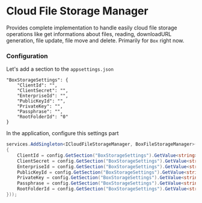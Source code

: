 ﻿# Cloud File Storage Manager

Provides complete implementation to handle easily cloud file storage operations like get informations about files, reading, downloadURL generation, file update, file move and delete. Primarily for `Box` right now.

### Configuration

Let's add a section to the `appsettings.json`

```
"BoxStorageSettings": {
    "ClientId": "",
    "ClientSecret": "",
    "EnterpriseId": "",
    "PublicKeyId": "",
    "PrivateKey": "",
    "Passphrase": "",
    "RootFolderId": "0"
}
```
In the application, configure this settings part

```cs
services.AddSingleton<ICloudFileStorageManager, BoxFileStorageManager>(services => new BoxFileStorageManager(new BoxFileStorageManagerOptions()
{
    ClientId = config.GetSection("BoxStorageSettings").GetValue<string>("ClientId"),
    ClientSecret = config.GetSection("BoxStorageSettings").GetValue<string>("ClientSecret"),
    EnterpriseId = config.GetSection("BoxStorageSettings").GetValue<string>("EnterpriseId"),
    PublicKeyId = config.GetSection("BoxStorageSettings").GetValue<string>("PublicKeyId"),
    PrivateKey = config.GetSection("BoxStorageSettings").GetValue<string>("PrivateKey"),
    Passphrase = config.GetSection("BoxStorageSettings").GetValue<string>("Passphrase"),
    RootFolderId = config.GetSection("BoxStorageSettings").GetValue<string>("RootFolderId")
}));

```
